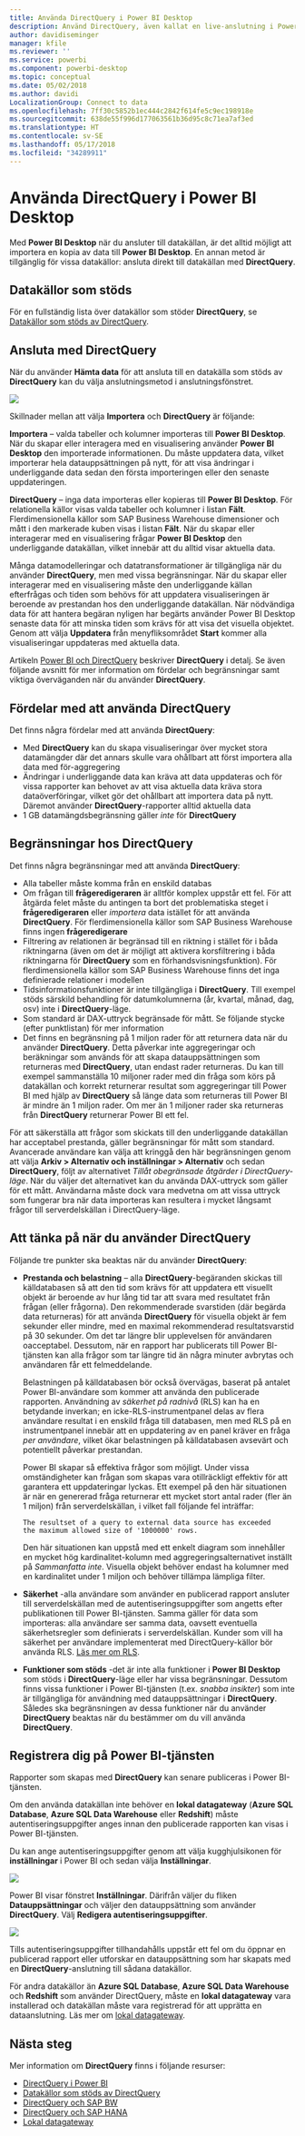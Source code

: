 ```yaml
---
title: Använda DirectQuery i Power BI Desktop
description: Använd DirectQuery, även kallat en live-anslutning i Power BI Desktop
author: davidiseminger
manager: kfile
ms.reviewer: ''
ms.service: powerbi
ms.component: powerbi-desktop
ms.topic: conceptual
ms.date: 05/02/2018
ms.author: davidi
LocalizationGroup: Connect to data
ms.openlocfilehash: 7ff30c5852b1ec444c2842f614fe5c9ec198918e
ms.sourcegitcommit: 638de55f996d177063561b36d95c8c71ea7af3ed
ms.translationtype: HT
ms.contentlocale: sv-SE
ms.lasthandoff: 05/17/2018
ms.locfileid: "34289911"
---
```

# <a name="use-directquery-in-power-bi-desktop"></a>Använda DirectQuery i Power BI Desktop
Med **Power BI Desktop** när du ansluter till datakällan, är det alltid möjligt att importera en kopia av data till **Power BI Desktop**. En annan metod är tillgänglig för vissa datakällor: ansluta direkt till datakällan med **DirectQuery**.

## <a name="supported-data-sources"></a>Datakällor som stöds
För en fullständig lista över datakällor som stöder **DirectQuery**, se [Datakällor som stöds av DirectQuery](desktop-directquery-data-sources.md).

## <a name="how-to-connect-using-directquery"></a>Ansluta med DirectQuery
När du använder **Hämta data** för att ansluta till en datakälla som stöds av **DirectQuery** kan du välja anslutningsmetod i anslutningsfönstret.  

![](media/desktop-use-directquery/directquery_2a.png)

Skillnader mellan att välja **Importera** och **DirectQuery** är följande:

**Importera** – valda tabeller och kolumner importeras till **Power BI Desktop**. När du skapar eller interagera med en visualisering använder **Power BI Desktop** den importerade informationen. Du måste uppdatera data, vilket importerar hela datauppsättningen på nytt, för att visa ändringar i underliggande data sedan den första importeringen eller den senaste uppdateringen.

**DirectQuery** – inga data importeras eller kopieras till **Power BI Desktop**. För relationella källor visas valda tabeller och kolumner i listan **Fält**. Flerdimensionella källor som SAP Business Warehouse dimensioner och mått i den markerade kuben visas i listan **Fält**. När du skapar eller interagerar med en visualisering frågar **Power BI Desktop** den underliggande datakällan, vilket innebär att du alltid visar aktuella data.

Många datamodelleringar och datatransformationer är tillgängliga när du använder **DirectQuery**, men med vissa begränsningar. När du skapar eller interagerar med en visualisering måste den underliggande källan efterfrågas och tiden som behövs för att uppdatera visualiseringen är beroende av prestandan hos den underliggande datakällan. När nödvändiga data för att hantera begäran nyligen har begärts använder Power BI Desktop senaste data för att minska tiden som krävs för att visa det visuella objektet. Genom att välja **Uppdatera** från menyfliksområdet **Start** kommer alla visualiseringar uppdateras med aktuella data.

Artikeln [Power BI och DirectQuery](desktop-directquery-about.md) beskriver **DirectQuery** i detalj. Se även följande avsnitt för mer information om fördelar och begränsningar samt viktiga överväganden när du använder **DirectQuery**.

## <a name="benefits-of-using-directquery"></a>Fördelar med att använda DirectQuery
Det finns några fördelar med att använda **DirectQuery**:

* Med **DirectQuery** kan du skapa visualiseringar över mycket stora datamängder där det annars skulle vara ohållbart att först importera alla data med för-aggregering
* Ändringar i underliggande data kan kräva att data uppdateras och för vissa rapporter kan behovet av att visa aktuella data kräva stora dataöverföringar, vilket gör det ohållbart att importera data på nytt. Däremot använder **DirectQuery**-rapporter alltid aktuella data
* 1 GB datamängdsbegränsning gäller *inte* för **DirectQuery**

## <a name="limitations-of-directquery"></a>Begränsningar hos DirectQuery
Det finns några begränsningar med att använda **DirectQuery**:

* Alla tabeller måste komma från en enskild databas
* Om frågan till **frågeredigeraren** är alltför komplex uppstår ett fel. För att åtgärda felet måste du antingen ta bort det problematiska steget i **frågeredigeraren** eller *importera* data istället för att använda **DirectQuery**. För flerdimensionella källor som SAP Business Warehouse finns ingen **frågeredigerare**
* Filtrering av relationen är begränsad till en riktning i stället för i båda riktningarna (även om det är möjligt att aktivera korsfiltrering i båda riktningarna för **DirectQuery** som en förhandsvisningsfunktion). För flerdimensionella källor som SAP Business Warehouse finns det inga definierade relationer i modellen
* Tidsinformationsfunktioner är inte tillgängliga i **DirectQuery**. Till exempel stöds särskild behandling för datumkolumnerna (år, kvartal, månad, dag, osv) inte i **DirectQuery**-läge.
* Som standard är DAX-uttryck begränsade för mått. Se följande stycke (efter punktlistan) för mer information
* Det finns en begränsning på 1 miljon rader för att returnera data när du använder **DirectQuery**. Detta påverkar inte aggregeringar och beräkningar som används för att skapa datauppsättningen som returneras med **DirectQuery**, utan endast rader returneras. Du kan till exempel sammanställa 10 miljoner rader med din fråga som körs på datakällan och korrekt returnerar resultat som aggregeringar till Power BI med hjälp av **DirectQuery** så länge data som returneras till Power BI är mindre än 1 miljon rader. Om mer än 1 miljoner rader ska returneras från **DirectQuery** returnerar Power BI ett fel.

För att säkerställa att frågor som skickats till den underliggande datakällan har acceptabel prestanda, gäller begränsningar för mått som standard. Avancerade användare kan välja att kringgå den här begränsningen genom att välja **Arkiv > Alternativ och inställningar > Alternativ** och sedan **DirectQuery**, följt av alternativet *Tillåt obegränsade åtgärder i DirectQuery-läge*. När du väljer det alternativet kan du använda DAX-uttryck som gäller för ett mått. Användarna måste dock vara medvetna om att vissa uttryck som fungerar bra när data importeras kan resultera i mycket långsamt frågor till serverdelskällan i DirectQuery-läge.

## <a name="important-considerations-when-using-directquery"></a>Att tänka på när du använder DirectQuery
Följande tre punkter ska beaktas när du använder **DirectQuery**:

* **Prestanda och belastning** – alla **DirectQuery**-begäranden skickas till källdatabasen så att den tid som krävs för att uppdatera ett visuellt objekt är beroende av hur lång tid tar att svara med resultatet från frågan (eller frågorna). Den rekommenderade svarstiden (där begärda data returneras) för att använda **DirectQuery** för visuella objekt är fem sekunder eller mindre, med en maximal rekommenderad resultatsvarstid på 30 sekunder. Om det tar längre blir upplevelsen för användaren oacceptabel. Dessutom, när en rapport har publicerats till Power BI-tjänsten kan alla frågor som tar längre tid än några minuter avbrytas och användaren får ett felmeddelande.
  
  Belastningen på källdatabasen bör också övervägas, baserat på antalet Power BI-användare som kommer att använda den publicerade rapporten. Användning av *säkerhet på radnivå* (RLS) kan ha en betydande inverkan; en icke-RLS-instrumentpanel delas av flera användare resultat i en enskild fråga till databasen, men med RLS på en instrumentpanel innebär att en uppdatering av en panel kräver en fråga *per användare*, vilket ökar belastningen på källdatabasen avsevärt och potentiellt påverkar prestandan.
  
  Power BI skapar så effektiva frågor som möjligt. Under vissa omständigheter kan frågan som skapas vara otillräckligt effektiv för att garantera ett uppdateringar lyckas. Ett exempel på den här situationen är när en genererad fråga returnerar ett mycket stort antal rader (fler än 1 miljon) från serverdelskällan, i vilket fall följande fel inträffar:
  
      The resultset of a query to external data source has exceeded
      the maximum allowed size of '1000000' rows.
  
  Den här situationen kan uppstå med ett enkelt diagram som innehåller en mycket hög kardinalitet-kolumn med aggregeringsalternativet inställt på *Sammanfatta inte*. Visuella objekt behöver endast ha kolumner med en kardinalitet under 1 miljon och behöver tillämpa lämpliga filter.
* **Säkerhet** -alla användare som använder en publicerad rapport ansluter till serverdelskällan med de autentiseringsuppgifter som angetts efter publikationen till Power BI-tjänsten. Samma gäller för data som importeras: alla användare ser samma data, oavsett eventuella säkerhetsregler som definierats i serverdelskällan. Kunder som vill ha säkerhet per användare implementerat med DirectQuery-källor bör använda RLS. [Läs mer om RLS](service-admin-rls.md).
* **Funktioner som stöds** -det är inte alla funktioner i **Power BI Desktop** som stöds i **DirectQuery**-läge eller har vissa begränsningar. Dessutom finns vissa funktioner i Power BI-tjänsten (t.ex. *snabba insikter*) som inte är tillgängliga för användning med datauppsättningar i **DirectQuery**. Således ska begränsningen av dessa funktioner när du använder **DirectQuery** beaktas när du bestämmer om du vill använda **DirectQuery**.   

## <a name="publish-to-the-power-bi-service"></a>Registrera dig på Power BI-tjänsten
Rapporter som skapas med **DirectQuery** kan senare publiceras i Power BI-tjänsten.

Om den använda datakällan inte behöver en **lokal datagateway** (**Azure SQL Database**, **Azure SQL Data Warehouse** eller **Redshift**) måste autentiseringsuppgifter anges innan den publicerade rapporten kan visas i Power BI-tjänsten.

Du kan ange autentiseringsuppgifter genom att välja kugghjulsikonen för **inställningar** i Power BI och sedan välja **Inställningar**.

![](media/desktop-use-directquery/directquery_3.png)

Power BI visar fönstret **Inställningar**. Därifrån väljer du fliken **Datauppsättningar** och väljer den datauppsättning som använder **DirectQuery**. Välj **Redigera autentiseringsuppgifter**.

![](media/desktop-use-directquery/directquery_4.png)

Tills autentiseringsuppgifter tillhandahålls uppstår ett fel om du öppnar en publicerad rapport eller utforskar en datauppsättning som har skapats med en **DirectQuery**-anslutning till sådana datakällor.

För andra datakällor än **Azure SQL Database**, **Azure SQL Data Warehouse** och **Redshift** som använder DirectQuery, måste en **lokal datagateway** vara installerad och datakällan måste vara registrerad för att upprätta en dataanslutning. Läs mer om [lokal datagateway](http://go.microsoft.com/fwlink/p/?LinkID=627094).

## <a name="next-steps"></a>Nästa steg
Mer information om **DirectQuery** finns i följande resurser:

* [DirectQuery i Power BI](desktop-directquery-about.md)
* [Datakällor som stöds av DirectQuery](desktop-directquery-data-sources.md)
* [DirectQuery och SAP BW](desktop-directquery-sap-bw.md)
* [DirectQuery och SAP HANA](desktop-directquery-sap-hana.md)
* [Lokal datagateway](service-gateway-onprem.md)

